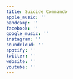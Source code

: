 ```yaml
---
title: Suicide Commando
apple_music: ''
bandcamp: ''
facebook: ''
google_music: ''
instagram: ''
soundcloud: ''
spotify: ''
twitter: ''
website: ''
youtube: ''
---
```

